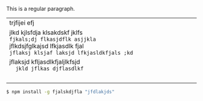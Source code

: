 This is a regular paragraph.

<table>
    <tr>
        <td>trjfijei efj</td>
        <td>jklj</td>
    </tr>
    <tr>
        <td>
            jlkd kjlsfdja klsakdskf jklfs<br />
            <code>fjkals;dj flkasjdflk asjjkla</code><br />
            jflkdsjfglkajsd lfkjasdlk fjal<br />
            <code>jflaksj klsjaf laksjd lfkjasldkfjals ;kd</code>
        </td>
        <td>
            <code>jlgkjds flkj laskdj flkajsd flkjasdlkf</code><br />
            lkjdfa jdklfasdljf lskdjfklajs fkldaklsd
        </td>
    </tr>
    <tr>
        <td>
            jflaksjd kfljasdlkfjaljlkfsjd<br />
            <code>  jkld jflkas djflasdlkf</code>
        </td>
        <td>
            jklfa sdlkfja lsjglkdfjjalk fjkasld<br />
            <code>jlksad fjlkas dfklja sdlkfj alksdjf lkas</code>
        </td>
    </tr>
    <tr>
        <td>　　　　　　　　　　　　　　　　　　　　　　　　　　　　　　　　</td>
        <td>　　　　　　　　　　　　　　　　　　　　　　　　　　　　　　　　</td>
    </tr>
</table>

```bash
$ npm install -g fjalskdjfla "jfdlakjds"
```
